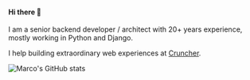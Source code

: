 #### Hi there 👋

I am a senior backend developer / architect with 20+ years experience, mostly working in Python and Django.

I help building extraordinary web experiences at <a href="https://github.com/cruncher/">Cruncher</a>.

![Marco's GitHub stats](https://github-readme-stats.vercel.app/api?username=mbi&show_icons=true&theme=transparent&hide_title=true)


<!--
**mbi/mbi** is a ✨ _special_ ✨ repository because its `README.md` (this file) appears on your GitHub profile.

Here are some ideas to get you started:

- 🔭 I’m currently working on ...
- 🌱 I’m currently learning ...
- 👯 I’m looking to collaborate on ...
- 🤔 I’m looking for help with ...
- 💬 Ask me about ...
- 📫 How to reach me: ...
- 😄 Pronouns: ...
- ⚡ Fun fact: ...
-->
